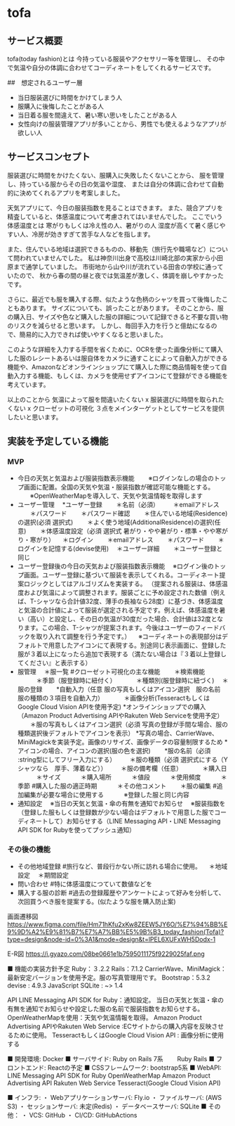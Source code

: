 # tofa

## サービス概要
tofa(today fashion)とは
今持っている服装やアクセサリー等を管理し、
その中で気温や自分の体調に合わせてコーディネートをしてくれるサービスです。

##　想定されるユーザー層
- 当日服装選びに時間をかけてしまう人
- 服購入に後悔したことがある人
- 当日着る服を間違えて、暑い寒い思いをしたことがある人
- 女性向けの服装管理アプリが多いことから、男性でも使えるようなアプリが欲しい人

## サービスコンセプト
服装選びに時間をかけたくない、服購入に失敗したくないことから、
服を管理し、持っている服からその日の気温や湿度、
または自分の体調に合わせて自動的に決めてくれるアプリを考案しました。

天気アプリにて、今日の服装指数を見ることはできます。
また、競合アプリを精査していると、体感温度について考慮されてはいませんでした。
ここでいう体感温度とは
寒がりもしくは冷え性の人、暑がりの人
湿度が高くて暑く感じやすい人、冷房が効きすぎて苦手な人などを指します。

また、住んでいる地域は選択できるものの、移動先（旅行先や職場など）について問われていませんでした。
私は神奈川出身で高校は川崎北部の実家から小田原まで通学していました。
市街地から山や川が流れている田舎の学校に通っていたので、
秋から春の間の昼と夜では気温差が激しく、体調を崩しやすかったです。

さらに、最近でも服を購入する際、似たような色柄のシャツを買って後悔したこともあります。
サイズについても、誤ったことがあります。
そのことから、服の購入日、サイズや色など購入した服の詳細について記録できると不要な買い物のリスクを減らせると思います。
しかし、毎回手入力を行うと億劫になるので、簡易的に入力できれば使いやすくなると思いました。

このような詳細を入力する手間を省くために、OCRを使った画像分析にて購入した服のレシートあるいは服自体をカメラに通すことによって自動入力ができる機能や、Amazonなどオンラインショップにて購入した際に商品情報を使って自動入力する機能、もしくは、カメラを使用せずアイコンにて登録ができる機能を考えています。

以上のことから
気温によって服を間違いたくない x 服装選びに時間を取られたくない x クローゼットの可視化 
３点をメインターゲットとしてサービスを提供したいと思います。

## 実装を予定している機能
### MVP
* 今日の天気と気温および服装指数表示機能
　　※ログインなしの場合のトップ画面に配置。全国の天気や気温・服装指数が確認可能な機能とする。
　　※OpenWeatherMapを導入して、天気や気温情報を取得します
* ユーザー管理
　*ユーザー登録
　　＊名前（必須）
　　＊emailアドレス
　　＊パスワード
　　＊パスワード確認
　　＊住んでいる地域(Residence)の選択(必須 選択式)
　　＊よく使う地域(AdditionalResidence)の選択(任意)
　　＊体感温度設定（必須 選択式 暑がり・やや暑がり・標準・やや寒がり・寒がり）
　＊ログイン
　　＊emailアドレス
　　＊パスワード
　　＊ログインを記憶する(devise使用)
　＊ユーザー詳細
　　＊ユーザー登録と同じ
* ユーザー登録後の今日の天気および服装指数表示機能
　※ログイン後のトップ画面。ユーザー登録に基づいて服装を表示してくれる。コーディネート提案ロジックとしてはアルゴリズムを実装する。
（提案される服装は、体感温度および気温によって調整されます。服装ごとに予め設定された数値（例えば、T-シャツなら合計値32度、薄手の長袖なら28度）に基づき、体感温度と気温の合計値によって服装が選定される予定です。例えば、体感温度を暑い（高い）と設定し、その日の気温が30度だった場合、合計値は32度となります。この場合、T-シャツが提案されます。今後はユーザーのフィードバックを取り入れて調整を行う予定です。）
　※コーディネートの表現部分はデフォルトで用意したアイコンにて表現する。別途同じ表示画面に、登録した服が３着以上になったら追加で表現する（満たない場合は『３着以上登録してください』と表示する）
* 服管理
　＊服一覧 #クローゼット可視化の主な機能
　　＊検索機能
　　　＊季節（服登録時に紐付く）
　　　＊種類別(服登録時に紐づく)
　＊服の登録
　　*自動入力（任意 服の写真もしくはアイコン選択　服の名前　服の種類の３項目を自動入力）
　　　＊画像分析(TesseractもしくはGoogle Cloud Vision APIを使用予定)
     *オンラインショップでの購入（Amazon Product Advertising APIやRakuten Web Serviceを使用予定）
　　＊服の写真もしくはアイコン選択（必須 写真の登録が手間な場合、服の種類選択後デフォルトでアイコンを表示）
     *写真の場合、CarrierWave、MiniMagickを実装予定。画像のリサイズ、画像データの容量制限するため
     *アイコンの場合、アイコンの選択(服の色を選択) 
　　*服の名前（必須 :string型にしてフリー入力にする）
　　＊服の種類（必須 選択式にする（Yシャツなら　厚手、薄着など））
　　＊服の備考欄（任意）
　　　＊購入日
　　　＊サイズ
　　　＊購入場所
　　　＊値段
　　　＊使用頻度
　　　＊季節 #購入した服の適正時期
　　　＊その他コメント
　　＊服の編集 #追加編集が必要な場合に使用する
　　　※登録した服と同じ内容
* 通知設定
　※当日の天気と気温・傘の有無を通知でお知らせ
　※服装指数を（登録した服もしくは登録数が少ない場合はデフォルトで用意した服でコーディネートして）お知らせする（LINE Messaging API・LINE Messaging API SDK for Rubyを使ってプッシュ通知）


### その後の機能
* その他地域登録 #旅行など、普段行かない所に訪れる場合に使用。
　＊地域設定
　＊期間設定
* 問い合わせ #特に体感温度につていて数値などを
* 購入する服の診断 #過去の登録履歴やアンケートによって好みを分析して、次回買うべき服を提案する。(似たような服を購入防止案)

画面遷移図
https://www.figma.com/file/Hm71hKfu2xKw8ZEEW5JY6O/%E7%94%BB%E9%9D%A2%E9%81%B7%E7%A7%BB%E5%9B%B3_today_fashion(Tofa)?type=design&node-id=0%3A1&mode=design&t=lPEL6XUFxWH5Dodx-1

E-R図
https://i.gyazo.com/08be0661e1b7595011175f9229025faf.png

■ 機能の実装方針予定
Ruby：３.2.2
Rails：7.1.2
CarrierWave、MiniMagick：最新安定バージョンを使用予定。服の写真管理用です。
Bootstrap：5.3.2
devise : 4.9.3
JavaScript
SQLite : ~> 1.4

API
LINE Messaging API SDK for Ruby：通知設定。
当日の天気と気温・傘の有無を通知でお知らせや設定した服の名前で服装指数をお知らせする。
OpenWeatherMapを使用：天気や気温情報を取得。
Amazon Product Advertising APIやRakuten Web Service :ECサイトからの購入内容を反映させるために使用。
TesseractもしくはGoogle Cloud Vision API : 画像分析に使用する

■ 開発環境: Docker
■ サーバサイド: Ruby on Rails 7系
　　Ruby  Rails 
■ フロントエンド: Reactの予定
■ CSSフレームワーク: bootstrap5系
■ WebAPI: 
LINE Messaging API SDK for Ruby
OpenWeatherMap
Amazon Product Advertising API
Rakuten Web Service
Tesseract(Google Cloud Vision API)

■ インフラ:
・ Webアプリケーションサーバ: Fly.io
・ ファイルサーバ: (AWS S3)
・ セッションサーバ: 未定(Redis)
・ データベースサーバ: SQLite
■ その他：
・ VCS: GitHub
・ CI/CD: GitHubActions